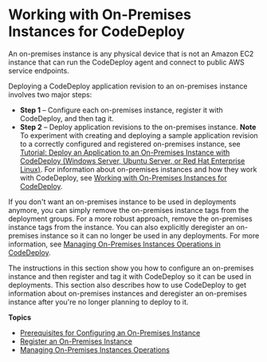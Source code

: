 # Working with On\-Premises Instances for CodeDeploy<a name="instances-on-premises"></a>

An on\-premises instance is any physical device that is not an Amazon EC2 instance that can run the CodeDeploy agent and connect to public AWS service endpoints\. 

Deploying a CodeDeploy application revision to an on\-premises instance involves two major steps:
+ **Step 1** – Configure each on\-premises instance, register it with CodeDeploy, and then tag it\. 
+ **Step 2** – Deploy application revisions to the on\-premises instance\.
**Note**  
To experiment with creating and deploying a sample application revision to a correctly configured and registered on\-premises instance, see [Tutorial: Deploy an Application to an On\-Premises Instance with CodeDeploy \(Windows Server, Ubuntu Server, or Red Hat Enterprise Linux\)](tutorials-on-premises-instance.md)\. For information about on\-premises instances and how they work with CodeDeploy, see [Working with On\-Premises Instances for CodeDeploy](#instances-on-premises)\.

If you don't want an on\-premises instance to be used in deployments anymore, you can simply remove the on\-premises instance tags from the deployment groups\. For a more robust approach, remove the on\-premises instance tags from the instance\. You can also explicitly deregister an on\-premises instance so it can no longer be used in any deployments\. For more information, see [Managing On\-Premises Instances Operations in CodeDeploy](on-premises-instances-operations.md)\.

The instructions in this section show you how to configure an on\-premises instance and then register and tag it with CodeDeploy so it can be used in deployments\. This section also describes how to use CodeDeploy to get information about on\-premises instances and deregister an on\-premises instance after you're no longer planning to deploy to it\.

**Topics**
+ [Prerequisites for Configuring an On\-Premises Instance](instances-on-premises-prerequisites.md)
+ [Register an On\-Premises Instance](on-premises-instances-register.md)
+ [Managing On\-Premises Instances Operations](on-premises-instances-operations.md)
